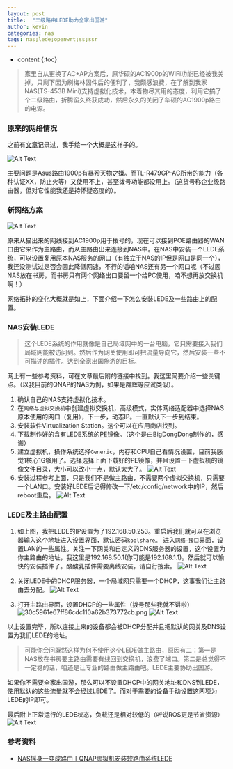 ```yaml
---
layout: post
title:  "二级路由LEDE助力全家出国游"
author: kevin
categories: nas
tags: nas;lede;openwrt;ss;ssr
---
```

* content
{:toc}


> 家里自从更换了AC+AP方案后，原华硕的AC1900p的WiFi功能已经被我关掉，只剩下因为刷梅林固件后的便利了，我颇感浪费，在了解到我家NAS(TS-453B Mini)支持虚拟化技术，本着物尽其用的态度，利用它搞了个二级路由，折腾蛮久终获成功，然后永久的关闭了华硕的AC1900p路由的电源。

### 原来的网络情况
之前有[文章](http://game.gameapp.club/2019/03/24/home-network-design/)记录过，我手绘一个大概是这样子的。

![Alt Text](/assets/201909/ori-family-net.jpg)

主要问题是Asus路由1900p有暴殄天物之嫌。而TL-R479GP-AC所带的能力（各种认证XX，防止火等）又使用不上，甚至拨号功能都没用上。（这货号称企业级路由器，但对它性能我还是持怀疑态度的）。


### 新网络方案
![Alt Text](/assets/201909/family-net.jpg)

原来从猫出来的网线接到AC1900p用于拨号的，现在可以接到POE路由器的WAN口由它来作为主路由，而从主路由出来连接到NAS中。在NAS中安装一个LEDE系统，可以设置复用原本NAS服务的网口（有独立于NAS的IP但是网口是同一个），我还没测试过是否会因此降低网速，不行的话咱NAS还有另一个网口呢（不过因NAS放在书房，而书房只有两个网络出口要留一个给PC使用，咱不想再放交换机啊！）

网络拓扑的变化大概就是如上，下面介绍一下怎么安装LEDE及一些路由上的配置。

### NAS安装LEDE
> 这个LEDE系统的作用就像是自己局域网中的一台电脑，它只需要接入我们局域网能被访问到。然后作为网关使用即可把流量导向它，然后安装一些不可描述的插件。达到全家出国旅游的目标。

网上有一些参考资料，可在文章最后附的链接中找到。我这里简要介绍一些关键点。（以我目前的QNAP的NAS为例，如果是群辉等应试类似）。


1. 确认自己的NAS支持虚拟化技术。
1. 在`网络与虚拟交换机`中创建虚拟交换机，高级模式，实体网络适配器中选择NAS原本使用的网口（复用），下一步，动态IP。一直默认下一步到结束。
1. 安装软件Virtualization Station。这个可以在应用商店找到。
1. 下载制作好的含有LEDE系统的[PE镜像](https://drive.google.com/file/d/1MTPGgpvoodV0LWM9aiZGvh82nG1N61MW/view)。（这个是由BigDongDong制作的，感谢）
1. 建立虚拟机，操作系统选择`Generic`，内存和CPU自己看情况设置，目前我感觉1核心1G够用了。选择选择上面下载好的PE镜像，并且设置一下虚拟机的镜像文件目录，大小可以改小一点，默认太大了。
![Alt Text](/assets/201909/nas-lede-02.png)
1. 安装过程参考上面，只是我们不是做主路由，不需要两个虚拟交换机，只需要一个LAN口。安装好LEDE后记得修改一下/etc/config/network中的IP，然后reboot重启。
![Alt Text](/assets/201909/nas-lede-03.png)

### LEDE及主路由配置
1. 如上图，我把LEDE的IP设置为了192.168.50.253。重启后我们就可以在浏览器输入这个地址进入设置界面，默认密码`koolshare`。 进入`网络-接口`界面，设置LAN的一些属性。关注一下网关和自定义的DNS服务器的设置，这个设置为你主路由的地址，我这里是192.168.50.1(你可能是192.168.1.1)。然后就可以愉快的安装插件了。酸酸乳插件需要离线安装，请自行搜索。
![Alt Text](/assets/201909/nas-lede-04.png)

1. 关闭LEDE中的DHCP服务器，一个局域网只需要一个DHCP，这事我们让主路由去分配。
![Alt Text](/assets/201909/nas-lede-05.png)

1. 打开主路由界面，设置DHCP的一些属性（拨号那些我就不讲啦）
![30c5961e67ff86cdc110a62b373772cb.png](evernotecid://1A26A2C9-D9C0-47AE-AB96-6C52D60D6EE6/appyinxiangcom/8166302/ENResource/p14997)
![Alt Text](/assets/201909/nas-lede-06.png)

以上设置完毕，所以连接上来的设备都会被DHCP分配并且把默认的网关及DNS设置为我们LEDE的地址。

> 可能你会问既然这样为何不使用这个LEDE做主路由，原因有二：第一是NAS放在书房要主路由需要有线回到交换机，浪费了端口。第二是总觉得不一定稳的话，咱还是让专业的路由做主路由吧。LEDE主要协助出国游。

如果你不需要全家出国游，那么可以不设置DHCP中的网关地址和DNS到LEDE，使用默认的这些流量就不会经过LEDE了。而对于需要的设备手动设置这两项为LEDE的IP即可。

最后附上正常运行的LEDE状态，负载还是相对较低的（听说ROS更是节省资源）
![Alt Text](/assets/201909/nas-lede-01.png)


### 参考资料
* [NAS摇身一变成路由丨QNAP虚拟机安装软路由系统LEDE](https://www.bilibili.com/video/av39483249?from=search&seid=16918862470062196380)
